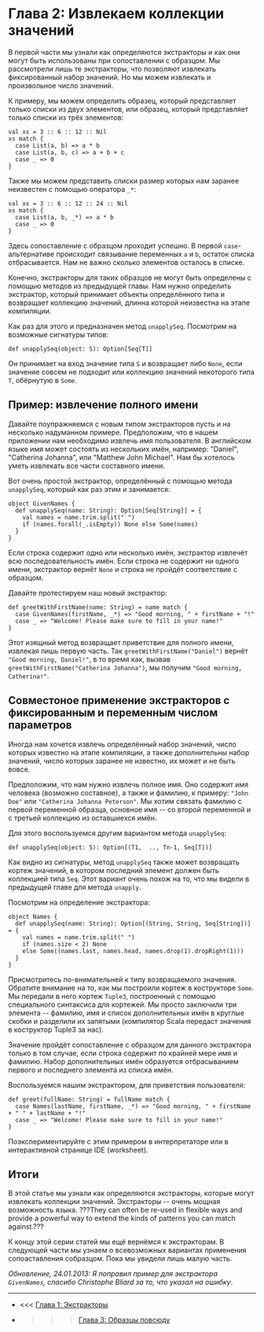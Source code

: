 
Глава 2: Извлекаем коллекции значений
=========================================

В первой части мы узнали как определяются экстракторы и как они могут быть использованы 
при сопоставлении с образцом. Мы рассмотрели лишь те экстракторы, что позволяют извлекать
фиксированный набор значений. Но мы можем извлекать и произвольное число значений.

К примеру, мы можем определить образец, который представляет только списки из двух элементов,
или образец, который представляет только списки из трёх элементов:

~~~
val xs = 3 :: 6 :: 12 :: Nil
xs match {
  case List(a, b) => a * b
  case List(a, b, c) => a + b + c
  case _ => 0
}
~~~

Также мы можем представить списки размер которых нам заранее неизвестен с помощью оператора `_*`:

~~~
val xs = 3 :: 6 :: 12 :: 24 :: Nil
xs match {
  case List(a, b, _*) => a * b
  case _ => 0
}
~~~

Здесь сопоставление с образцом проходит успешно. В первой `case`-альтернативе происходит связывание 
переменных `a` и `b`, остаток списка отбрасывается. Нам не важно сколько элементов осталось в списке.

Конечно, экстракторы для таких образцов не могут быть определены с помощью методов из предыдущей главы.
Нам нужно определить экстрактор, который принимает объекты определённого типа и возвращает 
коллекцию значений, длинна которой неизвестна на этапе компиляции.

Как раз для этого и предназначен метод `unapplySeq`. Посмотрим на возможные сигнатуры типов:

~~~
def unapplySeq(object: S): Option[Seq[T]]
~~~

Он принимает на вход значение типа `S` и возвращает либо `None`, если значение совсем не подходит
или коллекцию значений некоторого типа `T`, обёрнутую в `Some`.

Пример: извлечение полного имени
---------------------------------------------------------

Давайте поупражняемся с новым типом экстракторов пусть и на несколько надуманном примере. 
Предположим, что в нашем приложении нам необходимо извлечь имя пользователя.
В английском языке имя может состоять из нескольких имён, например:
"Daniel", "Catherina Johanna", или "Matthew John Michael". Нам бы хотелось уметь
извлекать все части составного имени.

Вот очень простой экстрактор, определённый с помощью метода `unapplySeq`, который 
как раз этим и занимается:

~~~
object GivenNames {
  def unapplySeq(name: String): Option[Seq[String]] = {
    val names = name.trim.split(" ")
    if (names.forall(_.isEmpty)) None else Some(names)
  }
}
~~~

Если строка содержит одно или несколько имён, экстрактор извлечёт всю последовательность
имён. Если строка не содержит ни одного имени, экстрактор вернёт `None` и строка не пройдёт 
соответствие с образцом.

Давайте протестируем наш новый экстрактор:

~~~
def greetWithFirstName(name: String) = name match {
  case GivenNames(firstName, _*) => "Good morning, " + firstName + "!"
  case _ => "Welcome! Please make sure to fill in your name!"
}
~~~

Этот изящный метод возвращает приветствие для полного имени, извлекая лишь первую часть.
Так `greetWithFirstName("Daniel")` вернёт `"Good morning, Daniel!"`, в то время как,
вызвав `greetWithFirstName("Catherina Johanna")`, мы получим `"Good morning, Catherina!"`.

Совместоное применение экстракторов с фиксированным и переменным числом параметров
--------------------------------------------------------------------

Иногда нам хочется извлечь определённый набор значений, число которых известно на этапе компиляции,
а также дополнительны набор значений, число которых заранее не известно, их может и не быть вовсе. 

Предположим, что нам нужно извлечь полное имя. Оно содержит имя человека (возможно составное), а 
также и фамилию, к примеру: `"John Doe"` или `"Catherina Johanna Peterson"`. Мы хотим связать 
фамилию с первой переменной образца, основное имя -- со второй переменной и с третьей 
коллекцию из оставшиехся имён. 

Для этого воспользуемся другим вариантом метода `unapplySeq`:

~~~
def unapplySeq(object: S): Option[(T1,  .., Tn-1, Seq[T])]
~~~

Как видно из сигнатуры, метод `unapplySeq` также может возвращать кортеж значений, в котором 
последний элемент должен быть коллекцией типа `Seq`. Этот вариант очень похож на то, что
мы видели в предыдущей главе для метода `unapply`.

Посмотрим на определение экстрактора:

~~~
object Names {
  def unapplySeq(name: String): Option[(String, String, Seq[String])] = {
    val names = name.trim.split(" ")
    if (names.size < 2) None
    else Some((names.last, names.head, names.drop(1).dropRight(1)))
  }
}
~~~

Присмотритесь по-внимательней к типу возвращаемого значения. Обратите внимание на то, как мы построили кортеж 
в кострукторе `Some`. Мы передали в него кортеж `Tuple3`, построенный с помощью специального синтаксиса для кортежей.
Мы просто заключили три элемента -- фамилию, имя и список дополнительных имён в круглые скобки и разделили их запятыми
(компилятор Scala передаст значения в коструктор Tuple3 за нас).

Значение пройдёт сопоставление с образцом для данного экстрактора только в том случае, если строка
содержит по крайней мере имя и фамилию. Набор дополнительных имён образуется отбрасыванием
первого и последнего элемента из списка имён.

Воспользуемся нашим экстрактором, для приветствия пользователя:

~~~
def greet(fullName: String) = fullName match {
  case Names(lastName, firstName, _*) => "Good morning, " + firstName + " " + lastName + "!"
  case _ => "Welcome! Please make sure to fill in your name!"
}
~~~

Поэкспериментируйте с этим примером в интерпретаторе или в интерактивной странице IDE (worksheet).

Итоги
---------------------------------------------

В этой статье мы узнали как определяются экстракторы, которые могут извлекать коллекции значений. 
Экстракторы -- очень мощная возможность языка. 
???They can often be re-used in flexible ways and provide a powerful way to extend the kinds of patterns you can match against.???

К концу этой серии статей мы ещё вернёмся к экстракторам. В следующей части мы узнаем о всевозможных вариантах
применения сопоаставления собразцом. Пока мы увидели лишь малую часть. 

*Обновление, 24.01.2013: Я поправил пример для экстрактора `GivenNames`, спасибо Christophe Bliard за то, что
указал на ошибку*. 


--------------------------------------------------------------

* <<< [Глава 1: Экстракторы](https://github.com/anton-k/ru-neophyte-guide-to-scala/blob/master/src/p01-extractors.md)

* >>> [Глава 3: Образцы повсюду](https://github.com/anton-k/ru-neophyte-guide-to-scala/blob/master/src/p03-patterns-everywhere.md)
